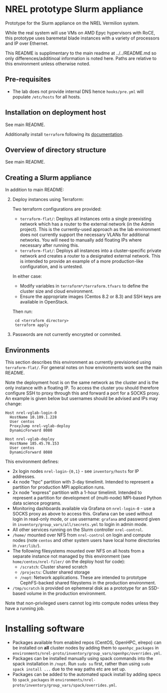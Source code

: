 # NREL prototype Slurm appliance

Prototype for the Slurm appliance on the NREL Vermilion system.

While the real system will use VMs on AMD Epyc hypervisors with RoCE, this prototype uses baremetal blade instances with a variety of processors and IP over Ethernet.

This README is supplimentary to the main readme at ../../README.md so only differences/additinoal information is noted here. Paths are relative to this environment unless otherwise noted.

## Pre-requisites
- The lab does not provide internal DNS hence `hooks/pre.yml` will populate `/etc/hosts` for all hosts.

## Installation on deployment host
See main README.

Additionally install `terraform` following its [documentation](https://learn.hashicorp.com/tutorials/terraform/install-cli).

## Overview of directory structure
See main README.

## Creating a Slurm appliance

In addition to main README:

2. Deploy instances using Terraform:

   Two terraform configurations are provided:
   - `terraform-flat/`: Deploys all instances onto a single preexisting network which has a router to the external network (in the Admin project). This is the currently-used approach as the lab environment does not currently support the necessary VLANs for additional networks. You will need to manually add floating IPs where necessary after running this.
   - `terraform-flat/`: Deploys all instances into a cluster-specific private network and creates a router to a designated external network. This is intended to provide an example of a more production-like configuration, and is untested.

   In either case:
   - Modify variables in `terraform*/terraform.tfvars` to define the cluster size and cloud environment.
   - Ensure the appropriate images (Centos 8.2 or 8.3) and SSH keys are available in OpenStack.
   
   Then run:

        cd <terraform directory>
        terraform apply

3. Passwords are not currently encrypted or commited.

## Environments

This section describes this environment as currently previsioned using `terraform-flat/`. For general notes on how environments work see the main README.

Note the deployment host is on the same network as the cluster and is the only instance with a floating IP. To access the cluster you should therefore configure SSH to proxy through this and forward a port for a SOCKS proxy. An example is given below but usernames should be advised and IPs may change:

```
Host nrel-vglab-login-0
  HostName 10.109.1.228
  User centos
  ProxyJump nrel-vglab-deploy
  DynamicForward 8080

Host nrel-vglab-deploy
  HostName 185.45.78.153
  User centos
  DynamicForward 8080
```

This environment defines:

- 2x login nodes `nrel-login-{0,1}` - see `inventory/hosts` for IP addresses.
- 4x node "hpc" partition with 3-day timelimit. Intended to represent a partition for production MPI application runs.
- 2x node "express" partition with a 1-hour timelimit. Intended to represent a partition for development of (multi-node) MPI-based Python data science programs.
- Monitoring dashboards available via Grafana on `nrel-login-0` - use a SOCKS proxy as above to access this. Grafana can be used without login in read-only mode, or use username: `grafana` and password given in `inventory/group_vars/all/secrets.yml` to login in admin mode.
- All other services running on the Slurm controller `nrel-control`.
- `/home/` mounted over NFS from `nrel-control` on login and compute nodes (note `centos` and other system users have local home directories in `/var/lib/`).
- The following filesystems mounted over NFS on all hosts from a separate instance not managed by this environment (see `home/centos/nrel-filer/` on the deploy host for code):
    - `/scratch`: Cluster shared scratch
    - `/projects`: Cluster shared storage
    - `/nopt`: Network applications.
   These are intended to prototype CephFS-backed shared fileystems in the production environment.
- `/tmp/scratch` is provided on ephemeral disk as a prototype for an SSD-based volume in the production environment.

Note that non-privileged users cannot log into compute nodes unless they have a running job.

# Installing software

- Packages available from enabled repos (CentOS, OpenHPC, elrepo) can be installed on **all** cluster nodes by adding them to `openhpc_packages` in `environments/nrel-proto/inventory/group_vars/openhpc/overrides.yml`.
- Packages can be installed manually using spack commands into the spack installation in `/nopt`. Run `sudo su` first, rather than using `sudo spack install ...` due to the way paths etc are set up.
- Packages can be added to the automated spack install by adding specs to `spack_packages` in `environments/nrel-proto/inventory/group_vars/spack/overrides.yml`.
